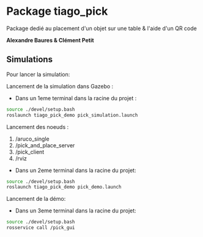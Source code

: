 # Package tiago_pick
Package dedié au placement d'un objet sur une table & l'aide d'un QR code


__Alexandre Baures & Clément Petit__

## Simulations
Pour lancer la simulation:

Lancement de la simulation dans Gazebo :
- Dans un 1eme terminal dans la racine du projet :
```bash
source ./devel/setup.bash
roslaunch tiago_pick_demo pick_simulation.launch
```
Lancement des noeuds :
1. /aruco_single
2. /pick_and_place_server
3. /pick_client
4. /rviz
- Dans un 2eme terminal dans la racine du projet:
```bash
source ./devel/setup.bash
roslaunch tiago_pick_demo pick_demo.launch
```

Lancement de la démo:
- Dans un 3eme terminal dans la racine du projet:
```bash
source ./devel/setup.bash
rosservice call /pick_gui
```

